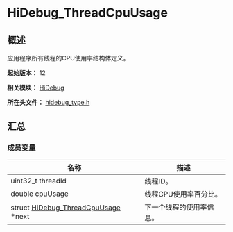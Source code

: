 # HiDebug_ThreadCpuUsage

<!--Kit: Performance Analysis Kit-->
<!--Subsystem: HiviewDFX-->
<!--Owner: @hello_harmony; @yu_haoqiaida-->
<!--Designer: @kutcherzhou1-->
<!--Tester: @gcw_KuLfPSbe-->
<!--Adviser: @foryourself-->

## 概述

应用程序所有线程的CPU使用率结构体定义。

**起始版本：** 12

**相关模块：** [HiDebug](capi-hidebug.md)

**所在头文件：** [hidebug_type.h](capi-hidebug-type-h.md)

## 汇总

### 成员变量

| 名称 | 描述 |
| -- | -- |
| uint32_t threadId | 线程ID。 |
| double cpuUsage | 线程CPU使用率百分比。 |
| struct [HiDebug_ThreadCpuUsage](capi-hidebug-hidebug-threadcpuusage.md) *next | 下一个线程的使用率信息。 |


